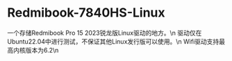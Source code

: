 # Redmibook-7840HS-Linux
一个存储Redmibook Pro 15 2023锐龙版Linux驱动的地方。\n
驱动仅在Ubuntu22.04中进行测试，不保证其他Linux发行版可以使用。\n
Wifi驱动支持最高内核版本为6.2\n
